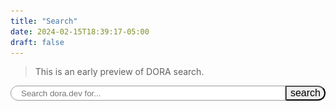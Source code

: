```yaml
---
title: "Search"
date: 2024-02-15T18:39:17-05:00
draft: false
---
```


> This is an early preview of DORA search.

<script>
    let searchServer="https://search.dora.dev/";

    window.addEventListener('DOMContentLoaded', (event) => {
        let inputBox = document.querySelector("#searchQuery");
        let resultsBox = document.querySelector('#webResultsContainer');
        let resultsHeader = document.querySelector('#resultsHeader')
        let publicationResultsHeader = document.querySelector('#publicationResultsHeader');
        let publicationResultsBox = document.querySelector('#publicationResults');
        let askDora = document.querySelector('#askDora');
        let searchQuery = ''
        let searchURI = '';
        let max_web_records = 12; // pagination support is limited; for now, just return 12 and display all on one page
        
        let params = new URLSearchParams(window.location.search);
        if(params.has("q")) {
            searchQuery=params.get("q");
        }

        function query(searchTerm) {
            publicationResultsHeader.innerHTML = '';
            publicationResultsBox.innerHTML = '';
            resultsBox.innerHTML = '';
            askDora.style.display = 'none';
            resultsBox.innerHTML = `<span class="searching">Searching "${searchQuery}..."</span>`;
            console.log(`searching ${searchTerm}...`)
            searchURI = `${searchServer}?query=${searchTerm}&max_web_records=${max_web_records}`;
            fetch(searchURI)
                .then(response => {
                    if (!response.ok) {
                        throw new Error(`HTTP error ${response.status}`);
                    }
                    return response.json();
                })
                .then(data => {
                    // populate website results
                    if(data["links"].length) {
                        askDora.style.display = 'block';
                        resultsBox.innerHTML = '<h3>Guides, capabilities, and more</h3>';
                        data["links"].forEach((result) => {
                            thisResult = `
                                <a href="${result.link}" class="webResults">
                                    <h4>${result.title}</h4>
                                    <p>
                                        ${result.snippet}
                                    </p>
                                    <span class="url">${result.link}</span>
                                </a>
                                `;
                            resultsBox.innerHTML += thisResult;})
                        } else {
                            resultsBox.innerHTML = `No results for ${searchTerm}`
                        }
                    if(data["pdfs"].length) {
                        publicationResultsHeader.innerHTML = '<h3>DORA publications</h3>';
                        let year = 0;
                        data["pdfs"].forEach((result) => {
                            year = result.publication_year;
                            snippet = result.snippet;
                            page_number = result.page_number;
                            // URL `/dora-report-${year}` requires Firebase redirect, so it won't work if site is served by Hugo
                            publicationResultsBox.innerHTML += `
                                <a href="/dora-report-${year}" target="_blank">
                                    <div class="publication">
                                        <div class="thumbnail">
                                            <img src="/img/sodr_thumbnails/${year}.png">
                                            <br>
                                            <h3>State of DevOps Report ${year}</h3>
                                            <h4>p. ${page_number}</h4>
                                        </div>
                                        <div class="snippet">
                                            <div class="snippetText">${snippet.split(" ").slice(0,1000).join(" ")}</div>
                                            <small>Read the full report</small>
                                        </div>
                                    </div>
                                </a>
                            `
                        })
                    }
                })
                .catch(error => {
                    resultsBox.innerHTML = "(error fetching search results)";
                    console.log(error);
                });
            resultsHeader.innerHTML = `Search results: <b>${searchQuery}</b>`;
            resultsHeader.style.display = 'block';
        }

        inputBox.value = searchQuery;
        if(searchQuery.length) {
            query(searchQuery);
        }

    });
</script>

<form action="." method="get" id="searchForm"><input type="search" name="q" id="searchQuery" placeholder="Search dora.dev for..."><input type="submit" value="search" id="searchButton" /></form>

<h2 id="resultsHeader">Search</h2>
<div id="searchResultsContainer">
    <div id="publicationResultsHeader"></div>
    <div id="publicationResults"></div>
    <div id="webAndGenerativeResults">
        <div id="webResultsContainer"></div>
        <div id="askDoraContainer">
            <a href="https://ask.dora.dev/" target=_blank>
                <div id="askDora">
                    <img src="communitycritter-green.png">
                    <h3>Explore further</h3>
                    <h4>
                        Try DORA’s new<br>
                        Generative AI search experience
                    </h4>
                    ask.dora.dev
                </div>
            </a>
        </div>
    </div>
</div>

<style>
    /* TODO: move these to a linked stylesheet and add mobile styles */

    main {
        width:100%;
    }

    #searchResultsContainer {
        margin: 0 1em;
    }

    #searchResultsContainer h3 {
        border-bottom:1px solid #ccc;
        color:#666;
    }

    #searchForm {
        display:flex;
        width:100%;
    }

    #searchQuery {
        display:block;
        flex-grow:1;
        margin:0;
        padding-inline:1rem;
        border:1px solid #999;
        border-radius:10vmin 0 0 10vmin;
    }

    #searchButton {
        display:block;
        margin:0;
        border-radius: 0 10vmin 10vmin 0;
        font-size:1rem;
    }

    #resultsHeader {
        color:#666;
        display:none;
    }

    #resultsHeader b {
        color:rgb(32, 33, 36);
    }

    #publicationResults {
        display:grid;
        grid-gap:1em;
        grid-template-columns:1fr 1fr 1fr;
    }

    #publicationResults div.publication {
        display: flex;
        margin-right:1em;
    }

    #publicationResults div.snippet {
        font-family:roboto;
        line-height:1.25;
        font-weight:300;
    }

    #publicationResults div.snippetText {
        display: -webkit-box;
        -webkit-box-orient: vertical;
        -webkit-line-clamp: 9;
        overflow: hidden;
    }

    #publicationResults div.publication small {
        color:#1a73e8;
    }

    #publicationResults div.thumbnail {
        margin-right:.25em;
    }

    #publicationResults h3 {
        font-size:1em;
        font-weight:bold;
        border:none;
        display:inline;
    }

    #publicationResults h4 {
        font-size:.75em;
        color:#999;
        display:inline;
    }

    #publicationResults a {
        text-decoration:none;
        color:#333;
    }

    #publicationResults img {
        max-width:8em;
        max-height:8em;
        margin-right:.5em;
        border:1px solid #999;
    }

    #webAndGenerativeResults {
        display:flex;
        flex-direction:row;
        margin-top:1em;
    }

    #askDoraContainer {
        text-align:center;
    }

    .searching {
        color:#999;
        font-style:italic;
    }

    #webResultsContainer {
        flex-grow:1;
        margin-right:2em;
    }

    .webResults {
        padding:.75rem 0;
    }

    .webResults:not(last-child) {
        border-bottom:1px solid #eee;
    }

    .webResults, .webResults:hover {
        display:block;
        color:rgb(99,99,99);
        text-decoration:none;
    }

    .webResults h4 {
        color:rgb(32, 33, 36);
        font-weight:bold;
    }

    .webResults .url {
        font-size:.75rem;
    }

    .webResults:hover {
        color:#333;
    }

    .webResults:hover h4, .webResults:hover .url {
        color:#1a73e8;
    }

    #askDoraContainer a {
        text-decoration:none;
    }

    #askDora {
        background-color:#eee;
        border:1px solid #ccc;
        border-radius:1em;
        text-align:center;
        margin-top:6em;
        padding:.5rem;
        width:16rem;
        display:none;
    }

    #askDora img {
        width:8rem;
    }

    #askDora h3, #askDora h4 {
        color:#333;
    }

    #askDora h3 {
        font-size:1.25rem;
        font-weight:bold;
        border:none;
    }

    #askDora h4 {
        font-size:.85rem;
    }
</style>